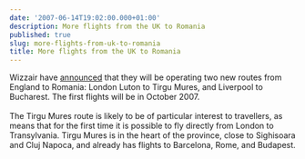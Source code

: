 ```yaml
---
date: '2007-06-14T19:02:00.000+01:00'
description: More flights from the UK to Romania
published: true
slug: more-flights-from-uk-to-romania
title: More flights from the UK to Romania
---
```


Wizzair have <a href="http://book.wizzair.com/about_us/news/default.asp#Pxj852n">announced</a> that they will be operating two new routes from England to Romania: London Luton to Tirgu Mures, and Liverpool to Bucharest. The first flights will be in October 2007.<br /><br />The Tirgu Mures route is likely to be of particular interest to travellers, as means that for the first time it is possible to fly directly from London to Transylvania. Tirgu Mures is in the heart of the province, close to Sighisoara and Cluj Napoca, and already has flights to Barcelona, Rome, and Budapest.